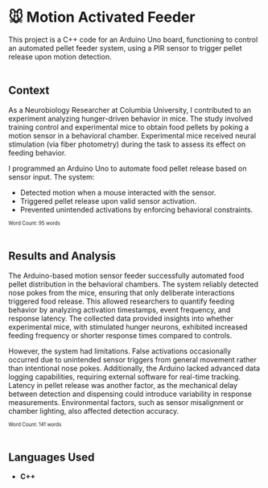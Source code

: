 # 🐭 Motion Activated Feeder
This project is a C++ code for an Arduino Uno board, functioning to control an automated pellet feeder system, using a PIR sensor to trigger pellet release upon motion detection.
<br><br>

## Context
As a Neurobiology Researcher at Columbia University, I contributed to an experiment analyzing hunger-driven behavior in mice. The study involved training control and experimental mice to obtain food pellets by poking a motion sensor in a behavioral chamber. Experimental mice received neural stimulation (via fiber photometry) during the task to assess its effect on feeding behavior.

I programmed an Arduino Uno to automate food pellet release based on sensor input. The system:

- Detected motion when a mouse interacted with the sensor.
- Triggered pellet release upon valid sensor activation.
- Prevented unintended activations by enforcing behavioral constraints.

<sup><sub>Word Count: 95 words</sub></sup>
<br><br>

## Results and Analysis
The Arduino-based motion sensor feeder successfully automated food pellet distribution in the behavioral chambers. The system reliably detected nose pokes from the mice, ensuring that only deliberate interactions triggered food release. This allowed researchers to quantify feeding behavior by analyzing activation timestamps, event frequency, and response latency. The collected data provided insights into whether experimental mice, with stimulated hunger neurons, exhibited increased feeding frequency or shorter response times compared to controls.

However, the system had limitations. False activations occasionally occurred due to unintended sensor triggers from general movement rather than intentional nose pokes. Additionally, the Arduino lacked advanced data logging capabilities, requiring external software for real-time tracking. Latency in pellet release was another factor, as the mechanical delay between detection and dispensing could introduce variability in response measurements. Environmental factors, such as sensor misalignment or chamber lighting, also affected detection accuracy.

<sup><sub>Word Count: 141 words</sub></sup>
<br><br>

## Languages Used
- **C++**
